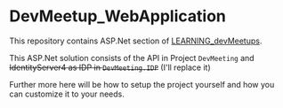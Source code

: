 # DevMeetup_WebApplication
This repository contains ASP.Net section of [LEARNING_devMeetups](https://github.com/Nulloket/LEARNING_devMeetups).

This ASP.Net solution consists of the API in Project `DevMeeting` and ~~IdentityServer4 as IDP in `DevMeeting.IDP`~~ (I'll replace it)

Further more here will be how to setup the project yourself and how you can customize it to your needs.
